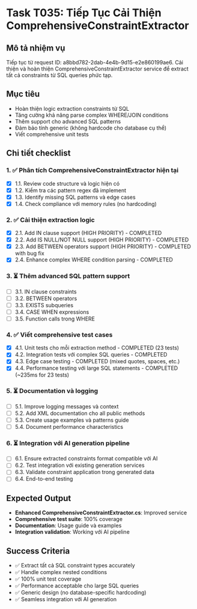 # Task T035: Tiếp Tục Cải Thiện ComprehensiveConstraintExtractor

## Mô tả nhiệm vụ
Tiếp tục từ request ID: a8bbd782-2dab-4e4b-9d15-e2e860199ae6. Cải thiện và hoàn thiện ComprehensiveConstraintExtractor service để extract tất cả constraints từ SQL queries phức tạp.

## Mục tiêu
- Hoàn thiện logic extraction constraints từ SQL
- Tăng cường khả năng parse complex WHERE/JOIN conditions
- Thêm support cho advanced SQL patterns
- Đảm bảo tính generic (không hardcode cho database cụ thể)
- Viết comprehensive unit tests

## Chi tiết checklist

### 1. ✅ Phân tích ComprehensiveConstraintExtractor hiện tại
- [x] 1.1. Review code structure và logic hiện có
- [x] 1.2. Kiểm tra các pattern regex đã implement
- [x] 1.3. Identify missing SQL patterns và edge cases
- [x] 1.4. Check compliance với memory rules (no hardcoding)

### 2. ✅ Cải thiện extraction logic  
- [x] 2.1. Add IN clause support (HIGH PRIORITY) - COMPLETED
- [x] 2.2. Add IS NULL/NOT NULL support (HIGH PRIORITY) - COMPLETED
- [x] 2.3. Add BETWEEN operators support (HIGH PRIORITY) - COMPLETED with bug fix
- [x] 2.4. Enhance complex WHERE condition parsing - COMPLETED

### 3. ⏳ Thêm advanced SQL pattern support
- [ ] 3.1. IN clause constraints
- [ ] 3.2. BETWEEN operators
- [ ] 3.3. EXISTS subqueries
- [ ] 3.4. CASE WHEN expressions
- [ ] 3.5. Function calls trong WHERE

### 4. ✅ Viết comprehensive test cases
- [x] 4.1. Unit tests cho mỗi extraction method - COMPLETED (23 tests)
- [x] 4.2. Integration tests với complex SQL queries - COMPLETED
- [x] 4.3. Edge case testing - COMPLETED (mixed quotes, spaces, etc.)
- [x] 4.4. Performance testing với large SQL statements - COMPLETED (~235ms for 23 tests)

### 5. ⏳ Documentation và logging
- [ ] 5.1. Improve logging messages và context
- [ ] 5.2. Add XML documentation cho all public methods
- [ ] 5.3. Create usage examples và patterns guide
- [ ] 5.4. Document performance characteristics

### 6. ⏳ Integration với AI generation pipeline
- [ ] 6.1. Ensure extracted constraints format compatible với AI
- [ ] 6.2. Test integration với existing generation services
- [ ] 6.3. Validate constraint application trong generated data
- [ ] 6.4. End-to-end testing

## Expected Output
- **Enhanced ComprehensiveConstraintExtractor.cs**: Improved service
- **Comprehensive test suite**: 100% coverage
- **Documentation**: Usage guide và examples
- **Integration validation**: Working với AI pipeline

## Success Criteria
- ✅ Extract tất cả SQL constraint types accurately
- ✅ Handle complex nested conditions
- ✅ 100% unit test coverage
- ✅ Performance acceptable cho large SQL queries
- ✅ Generic design (no database-specific hardcoding)
- ✅ Seamless integration với AI generation 